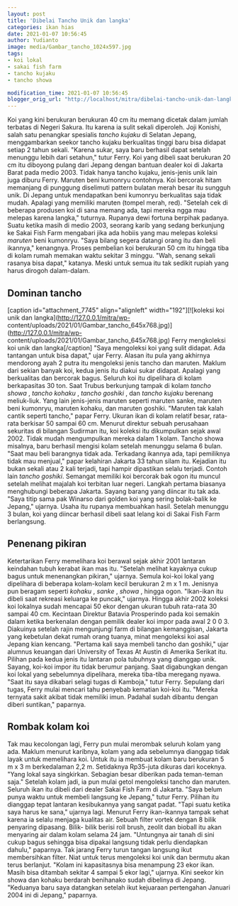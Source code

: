 ```yaml
---
layout: post
title: 'Dibelai Tancho Unik dan langka'
categories: ikan hias
date: 2021-01-07 10:56:45
author: Yudianto
image: media/Gambar_tancho_1024x597.jpg
tags:
- koi lokal
- sakai fish farm
- tancho kujaku
- tancho showa

modification_time: 2021-01-07 10:56:45
blogger_orig_url: "http://localhost/mitra/dibelai-tancho-unik-dan-langka.html"
---
```


Koi yang kini berukuran berukuran 40 cm itu memang dicetak dalam jumlah
terbatas di Negeri Sakura. Itu karena ia sulit sekali diperoleh. Joji Konishi,
salah satu penangkar spesialis _tancho kujaku_ di Selatan Jepang,
menggambarkan seekor tancho kujaku berkualitas tinggi baru bisa didapat setiap
2 tahun sekali. "Karena sukar, saya baru berhasil dapat setelah menunggu lebih
dari setahun," tutur Ferry. Koi yang dibeli saat berukuran 20 cm itu diboyong
pulang dari Jepang dengan bantuan dealer koi di Jakarta Barat pada medio 2003.
Tidak hanya tancho kujaku, jenis-jenis unik lain juga diburu Ferry. Maruten
beni kumonryu contohnya. Koi bercorak hitam memanjang di punggung diselimuti
pattern bulatan merah besar itu sungguh unik. Di Jepang untuk mendapatkan beni
kumonryu berkualitas saja tidak mudah. Apalagi yang memiliki maruten (tompel
merah, red). "Setelah cek di beberapa produsen koi di sana memang ada, tapi
mereka ngga mau melepas karena langka," tuturnya. Rupanya dewi fortuna
berpihak padanya. Suatu ketika masih di medio 2003, seorang karib yang sedang
berkunjung ke Sakai Fish Farm mengabari jika ada hobiis yang mau melepas
koleksi _maruten_ beni kumonryu. "Saya bilang segera datangi orang itu dan
beli ikannya," kenangnya. Proses pembelian koi berukuran 50 cm itu hingga tiba
di kolam rumah memakan waktu sekitar 3 minggu. "Wah, senang sekali rasanya
bisa dapat," katanya. Meski untuk semua itu tak sedikit rupiah yang harus
dirogoh dalam-dalam.

## Dominan tancho

[caption id="attachment_7745" align="alignleft" width="192"][![koleksi koi
unik dan langka](http://127.0.0.1/mitra/wp-
content/uploads/2021/01/Gambar_tancho_645x768.jpg)](http://127.0.0.1/mitra/wp-
content/uploads/2021/01/Gambar_tancho_645x768.jpg) Ferry mengkoleksi koi unik
dan langka[/caption] "Saya mengoleksi koi yang sulit didapat. Ada tantangan
untuk bisa dapat," ujar Ferry. Alasan itu pula yang akhirnya mendorong ayah 2
putra itu mengoleksi jenis tancho dan maruten. Maklum dari sekian banyak koi,
kedua jenis itu diakui sukar didapat. Apalagi yang berkualitas dan bercorak
bagus. Seluruh koi itu dipelihara di kolam berkapasitas 30 ton. Saat Trubus
berkunjung tampak di kolam _tancho showa_ , _tancho kohaku_ , _tancho goshiki_
, dan _tancho kujaku_ berenang meliuk-liuk. Yang lain jenis-jenis maruten
seperti maruten sanke, maruten beni kumonryu, maruten kohaku, dan maruten
goshiki. "Maruten tak kalah cantik seperti tancho," papar Ferry. Ukuran ikan
di kolam relatif besar, rata-rata berkisar 50 sampai 60 cm. Menurut direktur
sebuah perusahaan sekuritas di bilangan Sudirman itu, koi koleksi itu
dikumpulkan sejak awal 2002. Tidak mudah mengumpulkan mereka dalam 1 kolam.
Tancho showa misalnya, baru berhasil mengisi kolam setelah menunggu selama 6
bulan. "Saat mau beli barangnya tidak ada. Terkadang ikannya ada, tapi
pemiliknya tidak mau menjual," papar kelahiran Jakarta 33 tahun silam itu.
Kejadian itu bukan sekali atau 2 kali terjadi, tapi hampir dipastikan selalu
terjadi. Contoh lain _tancho goshiki_. Semangat memiliki koi bercorak bak ogon
itu muncul setelah melihat majalah koi terbitan luar negeri. Langkah pertama
biasanya menghubungi beberapa Jakarta. Sayang barang yang diincar itu tak ada.
"Saya titip sama pak Winarso dari golden koi yang sering bolak-balik ke
Jepang," ujarnya. Usaha itu rupanya membuahkan hasil. Setelah menunggu 3
bulan, koi yang diincar berhasil dibeli saat lelang koi di Sakai Fish Farm
berlangsung.

## Penenang pikiran

Ketertarikan Ferry memelihara koi berawal sejak akhir 2001 lantaran keindahan
tubuh kerabat ikan mas itu. "Setelah melihat kayaknya cukup bagus untuk
menenangkan pikiran," ujarnya. Semula koi-koi lokal yang dipelihara di
beberapa kolam-kolam kecil berukuran 2 m x 1 m. Jenisnya pun beragam seperti
_kohaku_ , _sanke_ , _showa_ , hingga ogon. "Ikan-ikan itu dibeli saat
rekreasi keluarga ke puncak," ujarnya. Hingga akhir 2002 koleksi koi lokalnya
sudah mencapai 50 ekor dengan ukuran tubuh rata-rata 30 sampai 40 cm.
Kecintaan Direktur Batavia Prosperindo pada koi semakin dalam ketika
berkenalan dengan pemilik dealer koi impor pada awal 2 0 0 3. Diakuinya
setelah rajin mengunjungi farm di bilangan kemanggisan, Jakarta yang kebetulan
dekat rumah orang tuanya, minat mengoleksi koi asal Jepang kian kencang.
"Pertama kali saya membeli tancho dan goshiki," ujar alumnus keuangan dari
University of Texas At Austin di Amerika Serikat itu. Pilihan pada kedua jenis
itu lantaran pola tubuhnya yang dianggap unik. Sayang, koi-koi impor itu tidak
berumur panjang. Saat digabungkan dengan koi lokal yang sebelumnya dipelihara,
mereka tiba-tiba meregang nyawa. "Saat itu saya dikabari selagi tugas di
Kamboja," tutur Ferry. Sepulang dari tugas, Ferry mulai mencari tahu penyebab
kematian koi-koi itu. "Mereka ternyata sakit akibat tidak memiliki imun.
Padahal sudah dibantu dengan diberi suntikan," paparnya.

## Rombak kolam koi

Tak mau kecolongan lagi, Ferry pun mulai merombak seluruh kolam yang ada.
Maklum menurut karibnya, kolam yang ada sebelumnya dianggap tidak layak untuk
memelihara koi. Untuk itu ia membuat kolam baru berukuran 5 m x 3 m
berkedalaman 2,2 m. Setidaknya Rp35-juta dikuras dari koceknya. "Yang lokal
saya singkirkan. Sebagian besar diberikan pada teman-teman saja." Setelah
kolam jadi, ia pun mulai getol mengoleksi tancho dan maruten. Seluruh ikan itu
dibeli dari dealer Sakai Fish Farm di Jakarta. "Saya belum punya waktu untuk
membeli langsung ke Jepang," tutur Ferry. Pilihan itu dianggap tepat lantaran
kesibukannya yang sangat padat. "Tapi suatu ketika saya harus ke sana,"
ujarnya lagi. Menurut Ferry ikan-ikannya tampak sehat karena ia selalu menjaga
kualitas air. Sebuah filter vortek dengan 8 bilik penyaring dipasang. Bilik-
bilik berisi roll brush, zeolit dan bioball itu akan menyaring air dalam kolam
selama 24 jam. "Untungnya air tanah di sini cukup bagus sehingga bisa dipakai
langsung tidak perlu diendapkan dahulu," paparnya. Tak jarang Ferry turun
tangan langsung ikut membersihkan filter. Niat untuk terus mengoleksi koi unik
dan bermutu akan terus berlanjut. "Kolam ini kapasitasnya bisa menampung 23
ekor ikan. Masih bisa ditambah sekitar 4 sampai 5 ekor lagi," ujarnya. Kini
seekor kin showa dan kohaku berdarah benihanako sudah dibelinya di Jepang.
"Keduanya baru saya datangkan setelah ikut kejuaraan pertengahan Januari 2004
ini di Jepang," paparnya.


